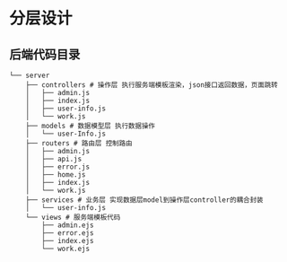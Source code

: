 #  分层设计 #

##  后端代码目录 ##

    └── server
        ├── controllers # 操作层 执行服务端模板渲染，json接口返回数据，页面跳转
        │   ├── admin.js
        │   ├── index.js
        │   ├── user-info.js
        │   └── work.js
        ├── models # 数据模型层 执行数据操作
        │   └── user-Info.js
        ├── routers # 路由层 控制路由
        │   ├── admin.js
        │   ├── api.js
        │   ├── error.js
        │   ├── home.js
        │   ├── index.js
        │   └── work.js
        ├── services # 业务层 实现数据层model到操作层controller的耦合封装
        │   └── user-info.js
        └── views # 服务端模板代码
            ├── admin.ejs
            ├── error.ejs
            ├── index.ejs
            └── work.ejs